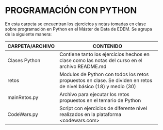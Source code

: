 # PROGRAMACIÓN CON PYTHON

En esta carpeta se encuentran los ejercicios y notas tomadas en clase sobre programación en Python en el Máster de Data de EDEM. Se agrupa de la siguiente manera:


| CARPETA/ARCHIVO | CONTENIDO |
| ------ | ------ |
| Clases Python | Contiene tanto los ejercicios hechos en clase como las notas del curso en el archivo README.md
| retos | Modulos de Python con todos los retos propuestos en clase. Se dividen en retos de nivel básico (18) y medio (30) |
| mainRetos.py | Archivo para ejecutar los retos propuestos en el temario de Python |
| CodeWars.py | Script con ejercicios de diferente nivel realizados en la plataforma <codewars.com>  |





